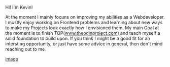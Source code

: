 Hi! I'm Kevin!

At the moment I mainly focuns on improving my abilities as a Webdeveloper.
I mostly enjoy working on Frontend problems and learning about new ways to make my Projects look exactly how I envisioned them.
My main Goal at the moment is to finish TOP(www.theodinproject.com) and teach myself a solid foundation to build upon.
If you think I might be a good fit for an intersting opportunity, or just have some advice in general, then don't mind reaching out to me.

[image](https://user-images.githubusercontent.com/41907605/146516916-53fbc7c6-5b3b-416d-8d1b-444ac01dc6cb.png)
